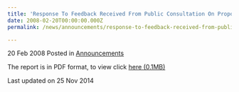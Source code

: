 ```yaml
---
title: 'Response To Feedback Received From Public Consultation On Proposed Debt Repayment Scheme (Apr-Jun07)'
date: 2008-02-20T00:00:00.000Z
permalink: /news/announcements/response-to-feedback-received-from-public-consultation-on-proposed-debt-repayment-scheme-apr-jun07/

---
```



20 Feb 2008 Posted in [Announcements](/news/announcements) 

The report is in PDF format, to view click  [here (0.1MB)](/files/news/announcements/2008/02/linkclickccc3.pdf)


<p class="right-side-updated">Last updated on 25 Nov 2014 </p>
